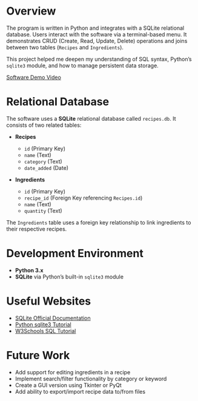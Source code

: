 
# Overview

The program is written in Python and integrates with a SQLite relational database. Users interact with the software via a terminal-based menu. It demonstrates CRUD (Create, Read, Update, Delete) operations and joins between two tables (`Recipes` and `Ingredients`).

This project helped me deepen my understanding of SQL syntax, Python’s `sqlite3` module, and how to manage persistent data storage.

[Software Demo Video](https://youtu.be/LoZ83ZykMEc)
# Relational Database

The software uses a **SQLite** relational database called `recipes.db`. It consists of two related tables:

- **Recipes**  
  - `id` (Primary Key)  
  - `name` (Text)  
  - `category` (Text)  
  - `date_added` (Date)

- **Ingredients**  
  - `id` (Primary Key)  
  - `recipe_id` (Foreign Key referencing `Recipes.id`)  
  - `name` (Text)  
  - `quantity` (Text)

The `Ingredients` table uses a foreign key relationship to link ingredients to their respective recipes.

# Development Environment

- **Python 3.x**
- **SQLite** via Python’s built-in `sqlite3` module


# Useful Websites

- [SQLite Official Documentation](https://www.sqlite.org/docs.html)
- [Python sqlite3 Tutorial](https://docs.python.org/3/library/sqlite3.html)
- [W3Schools SQL Tutorial](https://www.w3schools.com/sql/)


# Future Work

- Add support for editing ingredients in a recipe
- Implement search/filter functionality by category or keyword
- Create a GUI version using Tkinter or PyQt
- Add ability to export/import recipe data to/from files
